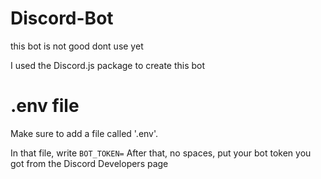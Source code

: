 # Discord-Bot
this bot is not good dont use yet

I used the Discord.js package to create this bot

# .env file

Make sure to add a file called '.env'. 

In that file, write 
`BOT_TOKEN=`
After that, no spaces, put your bot token you got from the Discord Developers page
